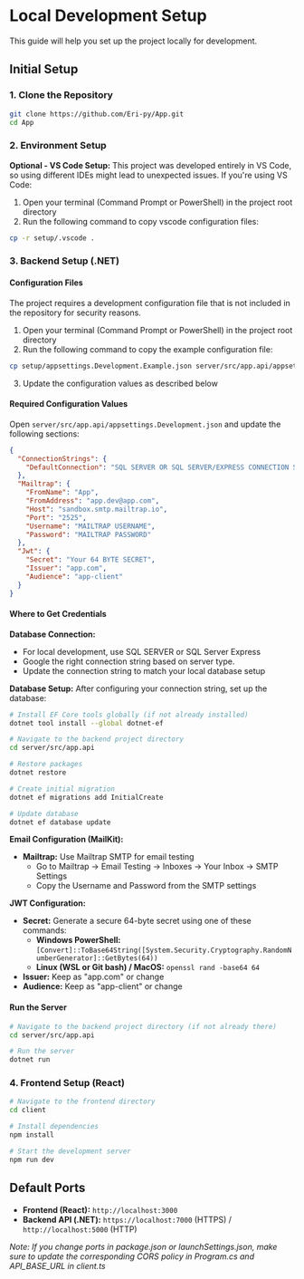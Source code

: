 # Local Development Setup

This guide will help you set up the project locally for development.

## Initial Setup

### 1. Clone the Repository

```bash
git clone https://github.com/Eri-py/App.git
cd App
```

### 2. Environment Setup

**Optional - VS Code Setup:** This project was developed entirely in VS Code, so using different IDEs might lead to unexpected issues. If you're using VS Code:

1. Open your terminal (Command Prompt or PowerShell) in the project root directory
2. Run the following command to copy vscode configuration files:

```bash
cp -r setup/.vscode .
```

### 3. Backend Setup (.NET)

#### Configuration Files

The project requires a development configuration file that is not included in the repository for security reasons.

1. Open your terminal (Command Prompt or PowerShell) in the project root directory
2. Run the following command to copy the example configuration file:

```bash
cp setup/appsettings.Development.Example.json server/src/app.api/appsettings.Development.json
```

3. Update the configuration values as described below

#### Required Configuration Values

Open `server/src/app.api/appsettings.Development.json` and update the following sections:

```json
{
  "ConnectionStrings": {
    "DefaultConnection": "SQL SERVER OR SQL SERVER/EXPRESS CONNECTION STRING"
  },
  "Mailtrap": {
    "FromName": "App",
    "FromAddress": "app.dev@app.com",
    "Host": "sandbox.smtp.mailtrap.io",
    "Port": "2525",
    "Username": "MAILTRAP USERNAME",
    "Password": "MAILTRAP PASSWORD"
  },
  "Jwt": {
    "Secret": "Your 64 BYTE SECRET",
    "Issuer": "app.com",
    "Audience": "app-client"
  }
}
```

#### Where to Get Credentials

**Database Connection:**

- For local development, use SQL SERVER or SQL Server Express
- Google the right connection string based on server type.
- Update the connection string to match your local database setup

**Database Setup:**
After configuring your connection string, set up the database:

```bash
# Install EF Core tools globally (if not already installed)
dotnet tool install --global dotnet-ef

# Navigate to the backend project directory
cd server/src/app.api

# Restore packages
dotnet restore

# Create initial migration
dotnet ef migrations add InitialCreate

# Update database
dotnet ef database update
```

**Email Configuration (MailKit):**

- **Mailtrap:** Use Mailtrap SMTP for email testing
  - Go to Mailtrap -> Email Testing -> Inboxes -> Your Inbox -> SMTP Settings
  - Copy the Username and Password from the SMTP settings

**JWT Configuration:**

- **Secret:** Generate a secure 64-byte secret using one of these commands:
  - **Windows PowerShell:** `[Convert]::ToBase64String([System.Security.Cryptography.RandomNumberGenerator]::GetBytes(64))`
  - **Linux (WSL or Git bash) / MacOS:** `openssl rand -base64 64`
- **Issuer:** Keep as "app.com" or change
- **Audience:** Keep as "app-client" or change

#### Run the Server

```bash
# Navigate to the backend project directory (if not already there)
cd server/src/app.api

# Run the server
dotnet run
```

### 4. Frontend Setup (React)

```bash
# Navigate to the frontend directory
cd client

# Install dependencies
npm install

# Start the development server
npm run dev
```

## Default Ports

- **Frontend (React):** `http://localhost:3000`
- **Backend API (.NET):** `https://localhost:7000` (HTTPS) / `http://localhost:5000` (HTTP)

_Note: If you change ports in package.json or launchSettings.json, make sure to update the corresponding CORS policy in Program.cs and API_BASE_URL in client.ts_
